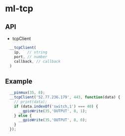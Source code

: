 # ml-tcp

## API

* tcpClient

``` js
  __tcpClient(
    ip,   // string
    port, // number
    callback, // callback
  )

```

## Example

``` js
  __pinmux(35, 8);
  __tcpClient('52.77.236.179', 443, function(data) {
    // print(data);
    if (data.indexOf('switch,1') === 40) {
      __gpioWrite(35,'OUTPUT', 8, 1);
    } else {
      __gpioWrite(35,'OUTPUT', 8, 0);
    }
  });
